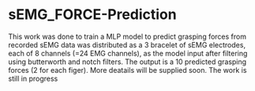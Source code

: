 # sEMG_FORCE-Prediction
This work was done to train a MLP model to predict grasping forces from recorded sEMG data was distributed as a 3 bracelet of sEMG electrodes, each of 8 channels 
(=24 EMG channels), as the model input after filtering using butterworth and notch filters. The output is a 10 predicted grasping forces (2 for each figer).
More deatails will be supplied soon.
The work is still in progress
